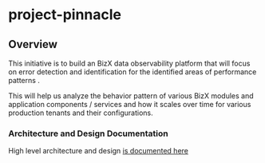 # project-pinnacle

## Overview
This initiative is to build an BizX data observability platform that will focus on error detection and identification for the identified areas of performance patterns .

This will help us analyze the behavior pattern of various BizX modules and application components / services and how it scales over time for various production tenants and their configurations. 

### Architecture and Design Documentation

High level architecture and design [is documented here](design_docs%2Fdesign-document.md)
